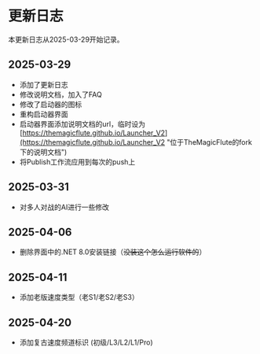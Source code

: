 # 更新日志

本更新日志从2025-03-29开始记录。

## 2025-03-29

- 添加了更新日志
- 修改说明文档，加入了FAQ
- 修改了启动器的图标
- 重构启动器界面
- 启动器界面添加说明文档的url，临时设为[https://themagicflute.github.io/Launcher_V2](https://themagicflute.github.io/Launcher_V2 "位于TheMagicFlute的fork下的说明文档")
- 将Publish工作流应用到每次的push上

## 2025-03-31

- 对多人对战的AI进行一些修改

## 2025-04-06

- 删除界面中的.NET 8.0安装链接（~~没装这个怎么运行软件的~~）

## 2025-04-11

- 添加老版速度类型（老S1/老S2/老S3）

## 2025-04-20

- 添加复古速度频道标识 (初级/L3/L2/L1/Pro)
